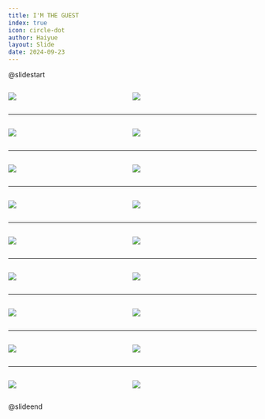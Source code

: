 ```yaml
---
title: I'M THE GUEST
index: true
icon: circle-dot
author: Haiyue
layout: Slide
date: 2024-09-23
---
```

 
@slidestart

<div style="display:flex">
<div style="flex:1">

![](https://raw.githubusercontent.com/yclord/reading/refs/heads/master/english/Level-L/I'M%20THE%20GUEST/001.webp)
</div>
<div style="flex:1">

![](https://raw.githubusercontent.com/yclord/reading/refs/heads/master/english/Level-L/I'M%20THE%20GUEST/002.webp)
</div>
</div>

---

<div style="display:flex">
<div style="flex:1">

![](https://raw.githubusercontent.com/yclord/reading/refs/heads/master/english/Level-L/I'M%20THE%20GUEST/003.webp)
</div>
<div style="flex:1">

![](https://raw.githubusercontent.com/yclord/reading/refs/heads/master/english/Level-L/I'M%20THE%20GUEST/004.webp)
</div>
</div>

---

<div style="display:flex">
<div style="flex:1">

![](https://raw.githubusercontent.com/yclord/reading/refs/heads/master/english/Level-L/I'M%20THE%20GUEST/005.webp)
</div>
<div style="flex:1">

![](https://raw.githubusercontent.com/yclord/reading/refs/heads/master/english/Level-L/I'M%20THE%20GUEST/006.webp)
</div>
</div>

---

<div style="display:flex">
<div style="flex:1">

![](https://raw.githubusercontent.com/yclord/reading/refs/heads/master/english/Level-L/I'M%20THE%20GUEST/007.webp)
</div>
<div style="flex:1">

![](https://raw.githubusercontent.com/yclord/reading/refs/heads/master/english/Level-L/I'M%20THE%20GUEST/008.webp)
</div>
</div>

---

<div style="display:flex">
<div style="flex:1">

![](https://raw.githubusercontent.com/yclord/reading/refs/heads/master/english/Level-L/I'M%20THE%20GUEST/009.webp)
</div>
<div style="flex:1">

![](https://raw.githubusercontent.com/yclord/reading/refs/heads/master/english/Level-L/I'M%20THE%20GUEST/010.webp)
</div>
</div>

---

<div style="display:flex">
<div style="flex:1">

![](https://raw.githubusercontent.com/yclord/reading/refs/heads/master/english/Level-L/I'M%20THE%20GUEST/011.webp)
</div>
<div style="flex:1">

![](https://raw.githubusercontent.com/yclord/reading/refs/heads/master/english/Level-L/I'M%20THE%20GUEST/012.webp)
</div>
</div>

---

<div style="display:flex">
<div style="flex:1">

![](https://raw.githubusercontent.com/yclord/reading/refs/heads/master/english/Level-L/I'M%20THE%20GUEST/013.webp)
</div>
<div style="flex:1">

![](https://raw.githubusercontent.com/yclord/reading/refs/heads/master/english/Level-L/I'M%20THE%20GUEST/014.webp)
</div>
</div>

---

<div style="display:flex">
<div style="flex:1">

![](https://raw.githubusercontent.com/yclord/reading/refs/heads/master/english/Level-L/I'M%20THE%20GUEST/015.webp)
</div>
<div style="flex:1">

![](https://raw.githubusercontent.com/yclord/reading/refs/heads/master/english/Level-L/I'M%20THE%20GUEST/016.webp)
</div>
</div>

---

<div style="display:flex">
<div style="flex:1">

![](https://raw.githubusercontent.com/yclord/reading/refs/heads/master/english/Level-L/I'M%20THE%20GUEST/017.webp)
</div>
<div style="flex:1">

![](https://raw.githubusercontent.com/yclord/reading/refs/heads/master/english/Level-L/I'M%20THE%20GUEST/018.webp)
</div>
</div>

@slideend